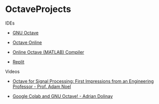 # OctaveProjects

IDEs

* [GNU Octave](https://octave.org)

* [Octave Online](https://octave-online.net)

* [Online Octave (MATLAB) Compiler](https://www.mycompiler.io/online-octave-matlab-compiler)

* [Replit](https://replit.com)

Videos

* [Octave for Signal Processing: First Impressions from an Engineering Professor - Prof. Adam Noel](https://youtu.be/H2AhZycbdOg?si=xK9Yerxigx7lR8zp)

* [Google Colab and GNU Octave! - Adrian Dolinay](https://youtu.be/Gx-5LJFDD5U?si=Ul2L0MErTLr6jauN)
